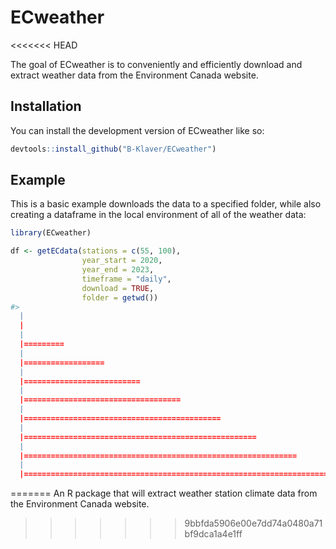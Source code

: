 
<!-- README.md is generated from README.Rmd. Please edit that file -->
# ECweather
<<<<<<< HEAD

<!-- badges: start -->
<!-- badges: end -->
The goal of ECweather is to conveniently and efficiently download and extract weather data from the Environment Canada website.

## Installation

You can install the development version of ECweather like so:

``` r
devtools::install_github("B-Klaver/ECweather")
```

## Example

This is a basic example downloads the data to a specified folder, while also creating a dataframe in the local environment of all of the weather data:

``` r
library(ECweather)

df <- getECdata(stations = c(55, 100),
                year_start = 2020,
                year_end = 2023,
                timeframe = "daily",
                download = TRUE,
                folder = getwd())
#> 
  |                                                                            
  |                                                                      |   0%
  |                                                                            
  |=========                                                             |  12%
  |                                                                            
  |==================                                                    |  25%
  |                                                                            
  |==========================                                            |  38%
  |                                                                            
  |===================================                                   |  50%
  |                                                                            
  |============================================                          |  62%
  |                                                                            
  |====================================================                  |  75%
  |                                                                            
  |=============================================================         |  88%
  |                                                                            
  |======================================================================| 100%
```
=======
An R package that will extract weather station climate data from the Environment Canada website.
>>>>>>> 9bbfda5906e00e7dd74a0480a71bf9dca1a4e1ff
